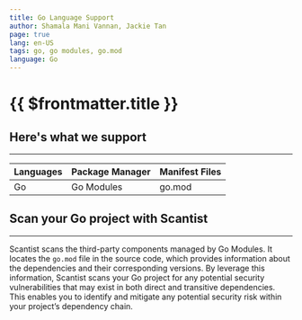 ```yaml
---
title: Go Language Support
author: Shamala Mani Vannan, Jackie Tan
page: true
lang: en-US
tags: go, go modules, go.mod
language: Go
---
```


<script setup>
import { convertLang } from '../../.vitepress/helperFunctions'
import LanguageHeader from './components/LanguageHeader.vue'
</script>

<ClientOnly>

# {{ $frontmatter.title }}

<LanguageHeader :language="$frontmatter.language"/>

## Here's what we support

<hr class="thick" />

| Languages | Package Manager | Manifest Files |
| --------- | --------------- | -------------- |
| Go        | Go Modules      | go.mod         |

## Scan your Go project with Scantist

<hr class="thick" />

Scantist scans the third-party components managed by Go Modules. It locates the `go.mod` file in the source code, which provides information about the dependencies and their corresponding versions. By leverage this information, Scantist scans your Go project for any potential security vulnerabilities that may exist in both direct and transitive dependencies. This enables you to identify and mitigate any potential security risk within your project’s dependency chain.

<!--@include: ../../parts/maximize-results.md-->

</ClientOnly>
